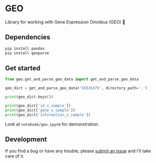 # GEO

Library for working with Gene Expression Omnibus (GEO) :gem:

## Dependencies

```sh
pip install pandas
pip install geoparse
```

## Get started

```python
from geo.get_and_parse_geo_data import get_and_parse_geo_data

geo_dict = get_and_parse_geo_data('GSE26375', directory_path='.')

print(geo_dict.keys())

print(geo_dict['id_x_sample'])
print(geo_dict['gene_x_sample'])
print(geo_dict['information_x_sample'])
```

Look at `notebook/geo.ipynb` for demonstration.

## Development

If you find a bug or have any trouble, please [submit an issue](https://github.com/KwatME/geo/issues) and I'll take care of it.
